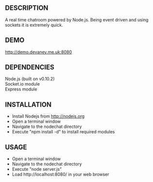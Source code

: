 DESCRIPTION
--------------

A real time chatroom powered by Node.js. Being event driven and using sockets it is extremely quick.

DEMO
--------------

http://demo.devaney.me.uk:8080

DEPENDENCIES
--------------

Node.js (built on v0.10.2)  
Socket.io module  
Express module

INSTALLATION
--------------

* Install Nodejs from http://nodejs.org
* Open a terminal window
* Navigate to the nodechat directory
* Execute "npm install -d" to install required modules

USAGE
--------------

* Open a terminal window
* Navigate to the nodechat directory
* Execute "node server.js"
* Load http://localhost:8080/ in your web browser